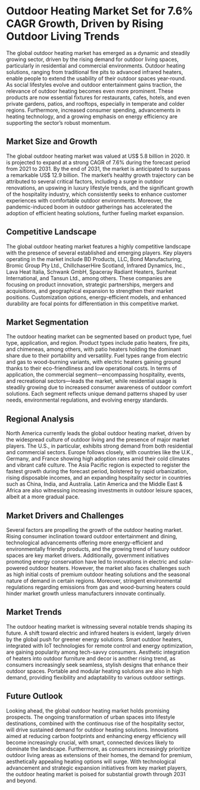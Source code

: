 
# Outdoor Heating Market Set for 7.6% CAGR Growth, Driven by Rising Outdoor Living Trends

The global outdoor heating market has emerged as a dynamic and steadily growing sector, driven by the rising demand for outdoor living spaces, particularly in residential and commercial environments. Outdoor heating solutions, ranging from traditional fire pits to advanced infrared heaters, enable people to extend the usability of their outdoor spaces year-round. As social lifestyles evolve and outdoor entertainment gains traction, the relevance of outdoor heating becomes even more prominent. These products are now essential fixtures for restaurants, cafes, hotels, and even private gardens, patios, and rooftops, especially in temperate and colder regions. Furthermore, increased consumer spending, advancements in heating technology, and a growing emphasis on energy efficiency are supporting the sector’s robust momentum.

## Market Size and Growth

The global outdoor heating market was valued at US$ 5.8 billion in 2020. It is projected to expand at a strong CAGR of 7.6% during the forecast period from 2021 to 2031. By the end of 2031, the market is anticipated to surpass a remarkable US$ 12.9 billion. The market’s healthy growth trajectory can be attributed to several critical factors, including a surge in outdoor renovations, an upswing in luxury lifestyle trends, and the significant growth of the hospitality industry, which consistently seeks to enhance customer experiences with comfortable outdoor environments. Moreover, the pandemic-induced boom in outdoor gatherings has accelerated the adoption of efficient heating solutions, further fueling market expansion.

## Competitive Landscape

The global outdoor heating market features a highly competitive landscape with the presence of several established and emerging players. Key players operating in the market include BD Products, LLC, Bond Manufacturing, Bromic Group Pty Ltd., ChillchaserHire Scotland, Infrared Dynamics, Inc., Lava Heat Italia, Schwank GmbH, Spaceray Radiant Heaters, Sunheat International, and Tansun Ltd., among others. These companies are focusing on product innovation, strategic partnerships, mergers and acquisitions, and geographical expansion to strengthen their market positions. Customization options, energy-efficient models, and enhanced durability are focal points for differentiation in this competitive market.

## Market Segmentation

The outdoor heating market can be segmented based on product type, fuel type, application, and region. Product types include patio heaters, fire pits, and chimeneas, among others, with patio heaters holding the dominant share due to their portability and versatility. Fuel types range from electric and gas to wood-burning variants, with electric heaters gaining ground thanks to their eco-friendliness and low operational costs. In terms of application, the commercial segment—encompassing hospitality, events, and recreational sectors—leads the market, while residential usage is steadily growing due to increased consumer awareness of outdoor comfort solutions. Each segment reflects unique demand patterns shaped by user needs, environmental regulations, and evolving energy standards.

## Regional Analysis

North America currently leads the global outdoor heating market, driven by the widespread culture of outdoor living and the presence of major market players. The U.S., in particular, exhibits strong demand from both residential and commercial sectors. Europe follows closely, with countries like the U.K., Germany, and France showing high adoption rates amid their cold climates and vibrant café culture. The Asia Pacific region is expected to register the fastest growth during the forecast period, bolstered by rapid urbanization, rising disposable incomes, and an expanding hospitality sector in countries such as China, India, and Australia. Latin America and the Middle East & Africa are also witnessing increasing investments in outdoor leisure spaces, albeit at a more gradual pace.

## Market Drivers and Challenges

Several factors are propelling the growth of the outdoor heating market. Rising consumer inclination toward outdoor entertainment and dining, technological advancements offering more energy-efficient and environmentally friendly products, and the growing trend of luxury outdoor spaces are key market drivers. Additionally, government initiatives promoting energy conservation have led to innovations in electric and solar-powered outdoor heaters. However, the market also faces challenges such as high initial costs of premium outdoor heating solutions and the seasonal nature of demand in certain regions. Moreover, stringent environmental regulations regarding emissions from gas and wood-burning heaters could hinder market growth unless manufacturers innovate continually.

## Market Trends

The outdoor heating market is witnessing several notable trends shaping its future. A shift toward electric and infrared heaters is evident, largely driven by the global push for greener energy solutions. Smart outdoor heaters, integrated with IoT technologies for remote control and energy optimization, are gaining popularity among tech-savvy consumers. Aesthetic integration of heaters into outdoor furniture and decor is another rising trend, as consumers increasingly seek seamless, stylish designs that enhance their outdoor spaces. Portable and modular heating solutions are also in high demand, providing flexibility and adaptability to various outdoor settings.

## Future Outlook

Looking ahead, the global outdoor heating market holds promising prospects. The ongoing transformation of urban spaces into lifestyle destinations, combined with the continuous rise of the hospitality sector, will drive sustained demand for outdoor heating solutions. Innovations aimed at reducing carbon footprints and enhancing energy efficiency will become increasingly crucial, with smart, connected devices likely to dominate the landscape. Furthermore, as consumers increasingly prioritize outdoor living areas as extensions of their homes, the demand for premium, aesthetically appealing heating options will surge. With technological advancement and strategic expansion initiatives from key market players, the outdoor heating market is poised for substantial growth through 2031 and beyond.
